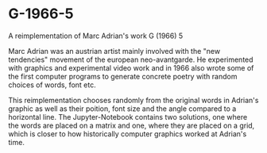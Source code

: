 # G-1966-5
A reimplementation of Marc Adrian's work G (1966) 5

Marc Adrian was an austrian artist mainly involved with the "new tendencies" movement of the european neo-avantgarde. He experimented with graphics and experimental video work and in 1966 also wrote some of the first computer programs to generate concrete poetry with random choices of words, font etc.

This reimplementation chooses randomly from the original words in Adrian's graphic as well as their poition, font size and the angle compared to a horizontal line. The Jupyter-Notebook contains two solutions, one where the words are placed on a matrix and one, where they are placed on a grid, which is closer to how historically computer graphics worked at Adrian's time.
